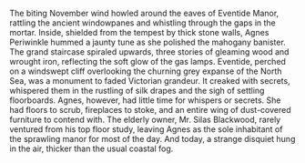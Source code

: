 The biting November wind howled around the eaves of Eventide Manor, rattling the ancient windowpanes and whistling through the gaps in the mortar. Inside, shielded from the tempest by thick stone walls,  Agnes Periwinkle hummed a jaunty tune as she polished the mahogany banister.  The grand staircase spiraled upwards, three stories of gleaming wood and wrought iron, reflecting the soft glow of the gas lamps. Eventide, perched on a windswept cliff overlooking the churning grey expanse of the North Sea, was a monument to faded Victorian grandeur.  It creaked with secrets, whispered them in the rustling of silk drapes and the sigh of settling floorboards. Agnes, however, had little time for whispers or secrets. She had floors to scrub, fireplaces to stoke, and an entire wing of dust-covered furniture to contend with. The elderly owner, Mr. Silas Blackwood, rarely ventured from his top floor study, leaving Agnes as the sole inhabitant of the sprawling manor for most of the day.  And today,  a strange disquiet hung in the air, thicker than the usual coastal fog.
